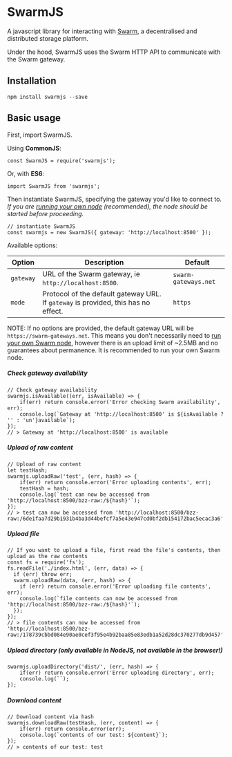 # SwarmJS
A javascript library for interacting with [Swarm](https://swarm-guide.readthedocs.io/en/latest/), a decentralised and distributed storage platform.

Under the hood, SwarmJS uses the Swarm HTTP API to communicate with the Swarm gateway.
## Installation
```
npm install swarmjs --save
```

## Basic usage
First, import SwarmJS.

Using **CommonJS**:
```
const SwarmJS = require('swarmjs');
```
Or, with **ES6**:
```
import SwarmJS from 'swarmjs';
```
Then instantiate SwarmJS, specifying the gateway you'd like to connect to. *If you are [running your own node](https://swarm-guide.readthedocs.io/en/latest/gettingstarted.html) (recommended), the node should be started before proceeding.*
```
// instantiate SwarmJS
const swarmjs = new SwarmJS({ gateway: 'http://localhost:8500' });
```
Available options:

| Option | Description | Default |
| -----| ------------| ------- |
| `gateway` | URL of the Swarm gateway, ie `http://localhost:8500`. | `swarm-gateways.net` |
| `mode` | Protocol of the default gateway URL. If `gateway` is provided, this has no effect. | `https` |

NOTE: If no options are provided, the default gateway URL will be `https://swarm-gateways.net`. This means you don't necessarily need to [run your own Swarm node](https://swarm-guide.readthedocs.io/en/latest/gettingstarted.html), however there is an upload limit of ~2.5MB and no guarantees about permanence. It is recommended to run your own Swarm node.
##### Check gateway availability
```
// Check gateway availability
swarmjs.isAvailable((err, isAvailable) => {
    if(err) return console.error('Error checking Swarm availability', err);
    console.log(`Gateway at 'http://localhost:8500' is ${isAvailable ? '' : 'un'}available`);
});
// > Gateway at 'http://localhost:8500' is available
```
##### Upload of raw content
```
// Upload of raw content
let testHash;
swarmjs.uploadRaw('test', (err, hash) => {
    if(err) return console.error('Error uploading contents', err);
    testHash = hash;
    console.log(`test can now be accessed from 'http://localhost:8500/bzz-raw:/${hash}'`);
});
// > test can now be accessed from 'http://localhost:8500/bzz-raw:/6de1faa7d29b1931b4ba3d44befcf7a5e43e947cd0bf2db154172bac5ecac3a6'
```
##### Upload file
```
// If you want to upload a file, first read the file's contents, then upload as the raw contents
const fs = require('fs');
fs.readFile('./index.html', (err, data) => {
  if (err) throw err;
  swarm.uploadRaw(data, (err, hash) => {
    if (err) return console.error('Error uploading file contents', err);
    console.log(`file contents can now be accessed from 'http://localhost:8500/bzz-raw:/${hash}'`);
  });
});
// > file contents can now be accessed from 'http://localhost:8500/bzz-raw:/178739cbbd084e90ae0cef3f95e4b92baa85e83edb1a52d28dc370277db9d457'
```
##### Upload directory (only available in NodeJS, not available in the browser!)
```
swarmjs.uploadDirectory('dist/', (err, hash) => {
    if(err) return console.error('Error uploading directory', err);
    console.log(``);
});
```
##### Download content
```
// Download content via hash
swarmjs.downloadRaw(testHash, (err, content) => {
    if(err) return console.error(err);
    console.log(`contents of our test: ${content}`);
});
// > contents of our test: test
```

